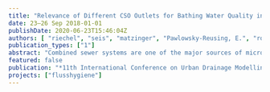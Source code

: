 ```yaml
---
title: "Relevance of Different CSO Outlets for Bathing Water Quality in a River System"
date: 23–26 Sep 2018-01-01
publishDate: 2020-06-23T15:46:04Z
authors: [ "riechel", "seis", "matzinger", "Pawlowsky-Reusing, E.", "rouault" ]
publication_types: ["1"]
abstract: "Combined sewer systems are one of the major sources of microbiological contamination in urban water bodies. However, identification of hotspots for pathogen emissions is not straightforward, especially in large and complex drainage systems. To determine the relevance of different CSO outlets for bathing water quality a simple tracer approach which uses wastewater volume as a proxy for pathogen emissions has been developed and tested for the city of Berlin, Germany. The approach reveals that the average wastewater ratio in CSO varies largely between different river outlets (0 to 15%). Hence, the outlets with the largest CSO volumes are not automatically the greatest wastewater emitters and assumed hotspots for pathogen contamination do not coincide with hydraulic hotspots. This is verified with own measurements that show enormous differences in pathogen concentrations between waste and stormwater of 4 orders of magnitude. As a result, wastewater which represents only 5% of the CSO volume contributes > 99% of the pathogen loadings to the river. The study highlights the relevance of wastewater volumes for the identification of point sources for the hygienic impairment of water bodies."
featured: false
publication: "*11th International Conference on Urban Drainage Modelling (UDM)*"
projects: ["flusshygiene"]
---
```


